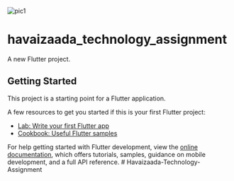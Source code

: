 ![pic1](https://github.com/user-attachments/assets/692eaa7c-25c7-44e7-b6ed-d4474956968b)
# havaizaada_technology_assignment

A new Flutter project.

## Getting Started

This project is a starting point for a Flutter application.

A few resources to get you started if this is your first Flutter project:

- [Lab: Write your first Flutter app](https://docs.flutter.dev/get-started/codelab)
- [Cookbook: Useful Flutter samples](https://docs.flutter.dev/cookbook)

For help getting started with Flutter development, view the
[online documentation](https://docs.flutter.dev/), which offers tutorials,
samples, guidance on mobile development, and a full API reference.
#   H a v a i z a a d a - T e c h n o l o g y - A s s i g n m e n t 
 
 
